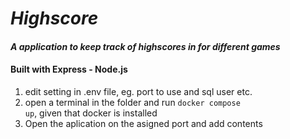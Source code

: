 # _Highscore_

#### _A application to keep track of highscores in for different games_

#### Built with Express - Node.js

1. edit setting in .env file, eg. port to use and sql user etc.
2. open a terminal in the folder and run <code>docker compose up</code>, given that docker is installed
3. Open the aplication on the asigned port and add contents

